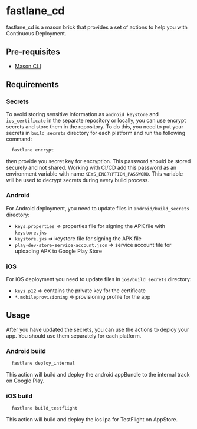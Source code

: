 # fastlane_cd

fastlane_cd is a mason brick that provides a set of actions to help you with Continuous
Deployment.

## Pre-requisites

- [Mason CLI][mason_cli_link]

## Requirements

### Secrets

To avoid storing sensitive information as `android_keystore` and `ios_certificate` in the separate
repository or locally, you can use encrypt secrets and store them in the repository. To do this, you
need to put your secrets in `build_secrets` directory for each platform and run the following
command:

```bash
  fastlane encrypt
```

then provide you secret key for encryption. This password should be stored securely and not shared.
Working with CI/CD add this password as an environment variable with
name `KEYS_ENCRYPTION_PASSWORD`.
This variable will be used to decrypt secrets during every build process.

### Android

For Android deployment, you need to update files in `android/build_secrets` directory:

* `keys.properties` => properties file for signing the APK file with `keystore.jks`
* `keystore.jks`    => keystore file for signing the APK file
* `play-dev-store-service-account.json` => service account file for uploading APK to Google Play Store

### iOS

For iOS deployment you need to update files in `ios/build_secrets` directory:

* `keys.p12` => contains the private key for the certificate
* `*.mobileprovisioning` => provisioning profile for the app

## Usage

After you have updated the secrets, you can use the actions to deploy your app. You should use them separately for each platform.

### Android build

```bash
  fastlane deploy_internal
```

This action will build and deploy the android appBundle to the internal track on Google Play.

### iOS build

```bash
  fastlane build_testflight
```

This action will build and deploy the ios ipa for TestFlight on AppStore.



[mason_cli_link]: https://github.com/felangel/mason/tree/master/packages/mason_cli
